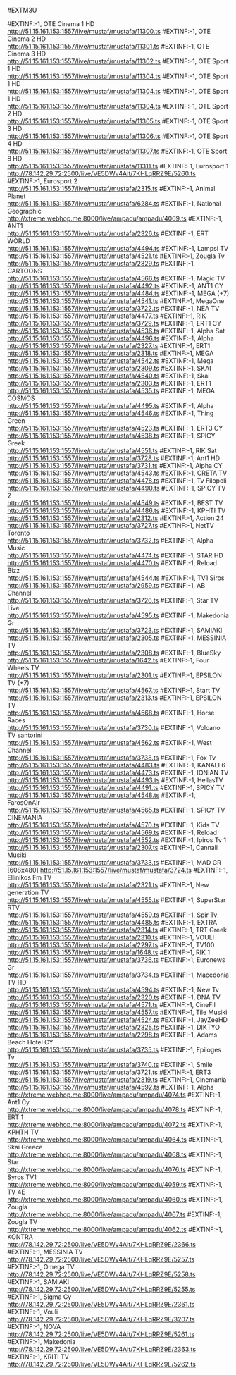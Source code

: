 #EXTM3U

#EXTINF:-1, OTE Cinema 1 HD     
http://51.15.161.153:1557/live/mustaf/mustafa/11300.ts
#EXTINF:-1, OTE Cinema 2 HD     
http://51.15.161.153:1557/live/mustaf/mustafa/11301.ts
#EXTINF:-1, OTE Cinema 3 HD     
http://51.15.161.153:1557/live/mustaf/mustafa/11302.ts
#EXTINF:-1, OTE Sport 1 HD     
http://51.15.161.153:1557/live/mustaf/mustafa/11304.ts
#EXTINF:-1, OTE Sport 1 HD     
http://51.15.161.153:1557/live/mustaf/mustafa/11304.ts
#EXTINF:-1, OTE Sport 1 HD     
http://51.15.161.153:1557/live/mustaf/mustafa/11304.ts
#EXTINF:-1, OTE Sport 2 HD     
http://51.15.161.153:1557/live/mustaf/mustafa/11305.ts
#EXTINF:-1, OTE Sport 3 HD     
http://51.15.161.153:1557/live/mustaf/mustafa/11306.ts
#EXTINF:-1, OTE Sport 4 HD     
http://51.15.161.153:1557/live/mustaf/mustafa/11307.ts
#EXTINF:-1, OTE Sport 8 HD     
http://51.15.161.153:1557/live/mustaf/mustafa/11311.ts
#EXTINF:-1, Eurosport 1     
http://78.142.29.72:2500/live/VE5DWv4Ait/7KHLqRRZ9E/5260.ts
#EXTINF:-1, Eurosport 2     
http://51.15.161.153:1557/live/mustaf/mustafa/2315.ts
#EXTINF:-1, Animal Planet     
http://51.15.161.153:1557/live/mustaf/mustafa/6284.ts
#EXTINF:-1, National Geographic     
http://xtreme.webhop.me:8000/live/ampadu/ampadu/4069.ts
#EXTINF:-1, ANT1     
http://51.15.161.153:1557/live/mustaf/mustafa/2326.ts
#EXTINF:-1, ERT WORLD     
http://51.15.161.153:1557/live/mustaf/mustafa/4494.ts
#EXTINF:-1, Lampsi TV     
http://51.15.161.153:1557/live/mustaf/mustafa/4521.ts
#EXTINF:-1, Zougla Tv     
http://51.15.161.153:1557/live/mustaf/mustafa/2329.ts
#EXTINF:-1, CARTOONS     
http://51.15.161.153:1557/live/mustaf/mustafa/4566.ts
#EXTINF:-1, Magic TV     
http://51.15.161.153:1557/live/mustaf/mustafa/4492.ts
#EXTINF:-1, ANT1 CY     
http://51.15.161.153:1557/live/mustaf/mustafa/4484.ts
#EXTINF:-1, MEGA (+7)     
http://51.15.161.153:1557/live/mustaf/mustafa/4541.ts
#EXTINF:-1, MegaOne     
http://51.15.161.153:1557/live/mustaf/mustafa/3722.ts
#EXTINF:-1, NEA TV     
http://51.15.161.153:1557/live/mustaf/mustafa/4477.ts
#EXTINF:-1, RIK     
http://51.15.161.153:1557/live/mustaf/mustafa/3729.ts
#EXTINF:-1, ERT1  CY     
http://51.15.161.153:1557/live/mustaf/mustafa/4536.ts
#EXTINF:-1, Alpha Sat     
http://51.15.161.153:1557/live/mustaf/mustafa/4496.ts
#EXTINF:-1, Alpha     
http://51.15.161.153:1557/live/mustaf/mustafa/2327.ts
#EXTINF:-1, ERT1     
http://51.15.161.153:1557/live/mustaf/mustafa/2318.ts
#EXTINF:-1, MEGA        
http://51.15.161.153:1557/live/mustaf/mustafa/4542.ts
#EXTINF:-1, Mega     
http://51.15.161.153:1557/live/mustaf/mustafa/2309.ts
#EXTINF:-1, SKAI        
http://51.15.161.153:1557/live/mustaf/mustafa/4540.ts
#EXTINF:-1, Skai     
http://51.15.161.153:1557/live/mustaf/mustafa/2303.ts
#EXTINF:-1, ERT1        
http://51.15.161.153:1557/live/mustaf/mustafa/4535.ts
#EXTINF:-1, MEGA COSMOS     
http://51.15.161.153:1557/live/mustaf/mustafa/4495.ts
#EXTINF:-1, Alpha        
http://51.15.161.153:1557/live/mustaf/mustafa/4546.ts
#EXTINF:-1, Thing Green     
http://51.15.161.153:1557/live/mustaf/mustafa/4523.ts
#EXTINF:-1, ERT3  CY     
http://51.15.161.153:1557/live/mustaf/mustafa/4538.ts
#EXTINF:-1, SPICY Greek     
http://51.15.161.153:1557/live/mustaf/mustafa/4551.ts
#EXTINF:-1, RIK Sat     
http://51.15.161.153:1557/live/mustaf/mustafa/3728.ts
#EXTINF:-1, Ant1 HD     
http://51.15.161.153:1557/live/mustaf/mustafa/3731.ts
#EXTINF:-1, Alpha CY     
http://51.15.161.153:1557/live/mustaf/mustafa/4543.ts
#EXTINF:-1, CRETA TV     
http://51.15.161.153:1557/live/mustaf/mustafa/4478.ts
#EXTINF:-1, Tv Filopoli     
http://51.15.161.153:1557/live/mustaf/mustafa/4490.ts
#EXTINF:-1, SPICY TV 2     
http://51.15.161.153:1557/live/mustaf/mustafa/4549.ts
#EXTINF:-1, BEST TV     
http://51.15.161.153:1557/live/mustaf/mustafa/4486.ts
#EXTINF:-1, KPHTI TV     
http://51.15.161.153:1557/live/mustaf/mustafa/2312.ts
#EXTINF:-1, Action 24     
http://51.15.161.153:1557/live/mustaf/mustafa/3727.ts
#EXTINF:-1, NetTV Toronto     
http://51.15.161.153:1557/live/mustaf/mustafa/3732.ts
#EXTINF:-1, Alpha Music     
http://51.15.161.153:1557/live/mustaf/mustafa/4474.ts
#EXTINF:-1, STAR HD     
http://51.15.161.153:1557/live/mustaf/mustafa/4470.ts
#EXTINF:-1, Reload Bizz     
http://51.15.161.153:1557/live/mustaf/mustafa/4544.ts
#EXTINF:-1, TV1 Siros     
http://51.15.161.153:1557/live/mustaf/mustafa/2959.ts
#EXTINF:-1, AB Channel     
http://51.15.161.153:1557/live/mustaf/mustafa/3726.ts
#EXTINF:-1, Star TV Live     
http://51.15.161.153:1557/live/mustaf/mustafa/4595.ts
#EXTINF:-1, Makedonia Gr     
http://51.15.161.153:1557/live/mustaf/mustafa/3723.ts
#EXTINF:-1, SAMIAKI     
http://51.15.161.153:1557/live/mustaf/mustafa/2305.ts
#EXTINF:-1, MESSINIA TV     
http://51.15.161.153:1557/live/mustaf/mustafa/2308.ts
#EXTINF:-1, BlueSky     
http://51.15.161.153:1557/live/mustaf/mustafa/1642.ts
#EXTINF:-1, Four Wheels TV     
http://51.15.161.153:1557/live/mustaf/mustafa/2301.ts
#EXTINF:-1, EPSILON TV (+7)     
http://51.15.161.153:1557/live/mustaf/mustafa/4567.ts
#EXTINF:-1, Start TV     
http://51.15.161.153:1557/live/mustaf/mustafa/2313.ts
#EXTINF:-1, EPSILON TV        
http://51.15.161.153:1557/live/mustaf/mustafa/4568.ts
#EXTINF:-1, Horse Races     
http://51.15.161.153:1557/live/mustaf/mustafa/3730.ts
#EXTINF:-1, Volcano TV santorini     
http://51.15.161.153:1557/live/mustaf/mustafa/4562.ts
#EXTINF:-1, West Channel     
http://51.15.161.153:1557/live/mustaf/mustafa/3738.ts
#EXTINF:-1, Fox Tv     
http://51.15.161.153:1557/live/mustaf/mustafa/4483.ts
#EXTINF:-1, KANALI 6     
http://51.15.161.153:1557/live/mustaf/mustafa/4473.ts
#EXTINF:-1, IONIAN TV     
http://51.15.161.153:1557/live/mustaf/mustafa/4493.ts
#EXTINF:-1, HellasTV     
http://51.15.161.153:1557/live/mustaf/mustafa/4491.ts
#EXTINF:-1, SPICY TV     
http://51.15.161.153:1557/live/mustaf/mustafa/4548.ts
#EXTINF:-1, FarosOnAir     
http://51.15.161.153:1557/live/mustaf/mustafa/4565.ts
#EXTINF:-1, SPICY TV CINEMANIA     
http://51.15.161.153:1557/live/mustaf/mustafa/4570.ts
#EXTINF:-1, Kids TV     
http://51.15.161.153:1557/live/mustaf/mustafa/4569.ts
#EXTINF:-1, Reload     
http://51.15.161.153:1557/live/mustaf/mustafa/4552.ts
#EXTINF:-1, Ipiros Tv 1     
http://51.15.161.153:1557/live/mustaf/mustafa/2307.ts
#EXTINF:-1, Cannali Musiki     
http://51.15.161.153:1557/live/mustaf/mustafa/3733.ts
#EXTINF:-1, MAD GR   [608x480]
http://51.15.161.153:1557/live/mustaf/mustafa/3724.ts
#EXTINF:-1, Ellinikos Fm TV     
http://51.15.161.153:1557/live/mustaf/mustafa/2321.ts
#EXTINF:-1, New generation TV     
http://51.15.161.153:1557/live/mustaf/mustafa/4555.ts
#EXTINF:-1, SuperStar RTV     
http://51.15.161.153:1557/live/mustaf/mustafa/4559.ts
#EXTINF:-1, Spir Tv     
http://51.15.161.153:1557/live/mustaf/mustafa/4485.ts
#EXTINF:-1, EXTRA     
http://51.15.161.153:1557/live/mustaf/mustafa/2314.ts
#EXTINF:-1, TRT Greek   
http://51.15.161.153:1557/live/mustaf/mustafa/2310.ts
#EXTINF:-1, VOULI     
http://51.15.161.153:1557/live/mustaf/mustafa/2297.ts
#EXTINF:-1, TV100     
http://51.15.161.153:1557/live/mustaf/mustafa/1648.ts
#EXTINF:-1, RIK 1     
http://51.15.161.153:1557/live/mustaf/mustafa/3736.ts
#EXTINF:-1, Euronews Gr   
http://51.15.161.153:1557/live/mustaf/mustafa/3734.ts
#EXTINF:-1, Macedonia TV HD     
http://51.15.161.153:1557/live/mustaf/mustafa/4594.ts
#EXTINF:-1, New Tv     
http://51.15.161.153:1557/live/mustaf/mustafa/2320.ts
#EXTINF:-1, DNA TV     
http://51.15.161.153:1557/live/mustaf/mustafa/4571.ts
#EXTINF:-1, CineFil     
http://51.15.161.153:1557/live/mustaf/mustafa/4557.ts
#EXTINF:-1, Tile Musiki     
http://51.15.161.153:1557/live/mustaf/mustafa/4524.ts
#EXTINF:-1, JayZeeHD     
http://51.15.161.153:1557/live/mustaf/mustafa/2325.ts
#EXTINF:-1, DIKTYO     
http://51.15.161.153:1557/live/mustaf/mustafa/2298.ts
#EXTINF:-1, Adams Beach Hotel CY     
http://51.15.161.153:1557/live/mustaf/mustafa/3735.ts
#EXTINF:-1, Epiloges Tv     
http://51.15.161.153:1557/live/mustaf/mustafa/3740.ts
#EXTINF:-1, Smile     
http://51.15.161.153:1557/live/mustaf/mustafa/3721.ts
#EXTINF:-1, ERT3     
http://51.15.161.153:1557/live/mustaf/mustafa/2319.ts
#EXTINF:-1, Cinemania     
http://51.15.161.153:1557/live/mustaf/mustafa/4592.ts
#EXTINF:-1, Alpha     
http://xtreme.webhop.me:8000/live/ampadu/ampadu/4074.ts
#EXTINF:-1, Ant1 Cy   
http://xtreme.webhop.me:8000/live/ampadu/ampadu/4078.ts
#EXTINF:-1, ERT 1     
http://xtreme.webhop.me:8000/live/ampadu/ampadu/4072.ts
#EXTINF:-1, KPHTH TV     
http://xtreme.webhop.me:8000/live/ampadu/ampadu/4064.ts
#EXTINF:-1, Skai Greece     
http://xtreme.webhop.me:8000/live/ampadu/ampadu/4068.ts
#EXTINF:-1, Star  
http://xtreme.webhop.me:8000/live/ampadu/ampadu/4076.ts
#EXTINF:-1, Syros TV1     
http://xtreme.webhop.me:8000/live/ampadu/ampadu/4059.ts
#EXTINF:-1, TV 4E     
http://xtreme.webhop.me:8000/live/ampadu/ampadu/4060.ts
#EXTINF:-1, Zougla     
http://xtreme.webhop.me:8000/live/ampadu/ampadu/4067.ts
#EXTINF:-1, Zougla TV     
http://xtreme.webhop.me:8000/live/ampadu/ampadu/4062.ts
#EXTINF:-1, KONTRA   
http://78.142.29.72:2500/live/VE5DWv4Ait/7KHLqRRZ9E/2366.ts
#EXTINF:-1, MESSINIA TV     
http://78.142.29.72:2500/live/VE5DWv4Ait/7KHLqRRZ9E/5257.ts
#EXTINF:-1, Omega TV     
http://78.142.29.72:2500/live/VE5DWv4Ait/7KHLqRRZ9E/5258.ts
#EXTINF:-1, SAMIAKI     
http://78.142.29.72:2500/live/VE5DWv4Ait/7KHLqRRZ9E/5255.ts
#EXTINF:-1, Sigma Cy   
http://78.142.29.72:2500/live/VE5DWv4Ait/7KHLqRRZ9E/2361.ts
#EXTINF:-1, Vouli     
http://78.142.29.72:2500/live/VE5DWv4Ait/7KHLqRRZ9E/3207.ts
#EXTINF:-1, NOVA     
http://78.142.29.72:2500/live/VE5DWv4Ait/7KHLqRRZ9E/5261.ts
#EXTINF:-1, Makedonia     
http://78.142.29.72:2500/live/VE5DWv4Ait/7KHLqRRZ9E/2363.ts
#EXTINF:-1, KRITI TV     
http://78.142.29.72:2500/live/VE5DWv4Ait/7KHLqRRZ9E/5262.ts
